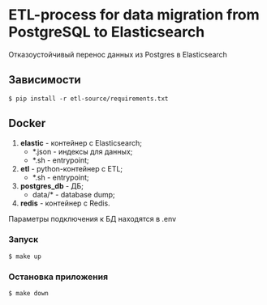 # ETL-process for data migration from PostgreSQL to Elasticsearch

Отказоустойчивый перенос данных из Postgres в Elasticsearch

## Зависимости
```console
$ pip install -r etl-source/requirements.txt
```

## Docker

1. **elastic** - контейнер с Elasticsearch;
    - *.json - индексы для данных;
    - *.sh - entrypoint;
2. **etl** - python-контейнер с ETL;
    - *.sh - entrypoint;
3. **postgres_db** - ДБ;
    - data/* - database dump;
4. **redis** - контейнер с Redis.

Параметры подключения к БД находятся в .env

### Запуск
```console
$ make up
```

### Остановка приложения
```console
$ make down
```